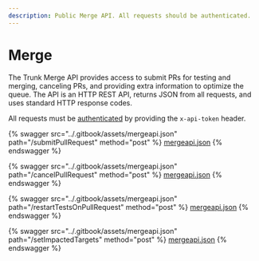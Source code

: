 ```yaml
---
description: Public Merge API. All requests should be authenticated.
---
```


# Merge

The Trunk Merge API provides access to submit PRs for testing and merging, canceling PRs, and providing extra information to optimize the queue.  The API is an HTTP REST API, returns JSON from all requests, and uses standard HTTP response codes.&#x20;

All requests must be [authenticated](./#authentication) by providing the `x-api-token` header.

{% swagger src="../.gitbook/assets/mergeapi.json" path="/submitPullRequest" method="post" %}
[mergeapi.json](../.gitbook/assets/mergeapi.json)
{% endswagger %}

{% swagger src="../.gitbook/assets/mergeapi.json" path="/cancelPullRequest" method="post" %}
[mergeapi.json](../.gitbook/assets/mergeapi.json)
{% endswagger %}

{% swagger src="../.gitbook/assets/mergeapi.json" path="/restartTestsOnPullRequest" method="post" %}
[mergeapi.json](../.gitbook/assets/mergeapi.json)
{% endswagger %}

{% swagger src="../.gitbook/assets/mergeapi.json" path="/setImpactedTargets" method="post" %}
[mergeapi.json](../.gitbook/assets/mergeapi.json)
{% endswagger %}
